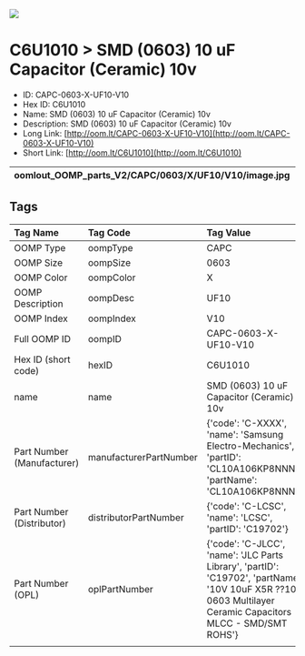 


  
![][im]
# C6U1010 > SMD (0603) 10 uF Capacitor (Ceramic) 10v

- ID: CAPC-0603-X-UF10-V10
- Hex ID: C6U1010
- Name: SMD (0603) 10 uF Capacitor (Ceramic) 10v
- Description: SMD (0603) 10 uF Capacitor (Ceramic) 10v
- Long Link: [http://oom.lt/CAPC-0603-X-UF10-V10](http://oom.lt/CAPC-0603-X-UF10-V10)
- Short Link: [http://oom.lt/C6U1010](http://oom.lt/C6U1010)
  

|oomlout_OOMP_parts_V2/CAPC/0603/X/UF10/V10/image.jpg|oomlout_OOMP_parts_V2/CAPC/0603/X/UF10/V10/image_RE.jpg|||
| :---: | :---: | :---: | :---: |

## Tags
  

|Tag Name|Tag Code|Tag Value|
| :--- | :--- | :--- |
|OOMP Type|oompType|CAPC|
|OOMP Size|oompSize|0603|
|OOMP Color|oompColor|X|
|OOMP Description|oompDesc|UF10|
|OOMP Index|oompIndex|V10|
|Full OOMP ID|oompID|CAPC-0603-X-UF10-V10|
|Hex ID (short code)|hexID|C6U1010|
|name|name|SMD (0603) 10 uF Capacitor (Ceramic) 10v|
|Part Number (Manufacturer)|manufacturerPartNumber|{'code': 'C-XXXX', 'name': 'Samsung Electro-Mechanics', 'partID': 'CL10A106KP8NNNC', 'partName': 'CL10A106KP8NNNC'}|
|Part Number (Distributor)|distributorPartNumber|{'code': 'C-LCSC', 'name': 'LCSC', 'partID': 'C19702'}|
|Part Number (OPL)|oplPartNumber|{'code': 'C-JLCC', 'name': 'JLC Parts Library', 'partID': 'C19702', 'partName': '10V 10uF X5R ??10% 0603  Multilayer Ceramic Capacitors MLCC - SMD/SMT ROHS'}|
||||



[im]: CAPC/0603/X/UF10/V10/image_450.jpg
